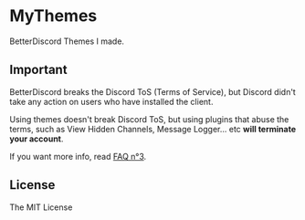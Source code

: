 # MyThemes
BetterDiscord Themes I made.

## Important
BetterDiscord breaks the Discord ToS (Terms of Service), but Discord didn't take any action on users who have installed the client.

Using themes doesn't break Discord ToS, but using plugins that abuse the terms, such as View Hidden Channels, Message Logger... etc **will terminate your account**.

If you want more info, read [FAQ n°3](https://betterdiscord.app/FAQ).

## License
The MIT License
